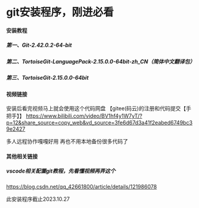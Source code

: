 # git安装程序，刚进必看

#### 安装教程
##### 第一、Git-2.42.0.2-64-bit

##### 第二、TortoiseGit-LanguagePack-2.15.0.0-64bit-zh_CN（简体中文翻译包）

##### 第三、TortoiseGit-2.15.0.0-64bit

#### 视频链接
安装后看完视频马上就会使用这个代码网盘
【gitee(码云)的注册和代码提交【手把手】】 https://www.bilibili.com/video/BV1hf4y1W7yT/?p=12&share_source=copy_web&vd_source=3fe6d67d3a41f2eabed6749bc39e2427

多人远程协作嘎嘎好用
再也不用本地备份很多代码了

#### 其他相关链接
##### vscode相关配置git教程，先看懂视频再弄这个
https://blog.csdn.net/qq_42661800/article/details/121986078

此安装程序截止2023.10.27